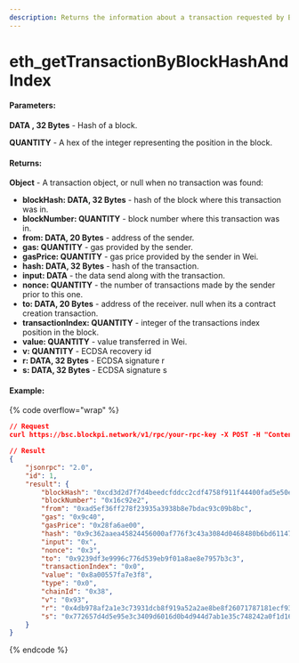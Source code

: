```yaml
---
description: Returns the information about a transaction requested by Block hash and index.
---
```


# eth\_getTransactionByBlockHashAndIndex

#### **Parameters:**

**DATA , 32 Bytes** - Hash of a block.

**QUANTITY** - A hex of the integer representing the position in the block.

#### **Returns:**

**Object** - A transaction object, or null when no transaction was found:

* **blockHash: DATA, 32 Bytes** - hash of the block where this transaction was in.
* **blockNumber: QUANTITY** - block number where this transaction was in.
* **from: DATA, 20 Bytes** - address of the sender.
* **gas: QUANTITY** - gas provided by the sender.
* **gasPrice: QUANTITY** - gas price provided by the sender in Wei.
* **hash: DATA, 32 Bytes** - hash of the transaction.
* **input: DATA** - the data send along with the transaction.
* **nonce: QUANTITY** - the number of transactions made by the sender prior to this one.
* **to: DATA, 20 Bytes** - address of the receiver. null when its a contract creation transaction.
* **transactionIndex: QUANTITY** - integer of the transactions index position in the block.
* **value: QUANTITY** - value transferred in Wei.
* **v: QUANTITY** - ECDSA recovery id
* **r: DATA, 32 Bytes** - ECDSA signature r
* **s: DATA, 32 Bytes** - ECDSA signature s

#### Example:

{% code overflow="wrap" %}
```json
// Request
curl https://bsc.blockpi.network/v1/rpc/your-rpc-key -X POST -H "Content-Type: application/json" --data '{"jsonrpc":"2.0","method":"eth_getTransactionByBlockHashAndIndex","params":["0xa8d01d6d5e70cb3bd8cd423eaa11714b89adef041141e4ca31bcdc6879543b23", "0x0"],"id":1}'

// Result
{
    "jsonrpc": "2.0",
    "id": 1,
    "result": {
        "blockHash": "0xcd3d2d7f7d4beedcfddcc2cdf4758f911f44400fad5e50ef95154127ece62371",
        "blockNumber": "0x16c92e2",
        "from": "0xad5ef36ff278f23935a3938b8e7bdac93c09b8bc",
        "gas": "0x9c40",
        "gasPrice": "0x28fa6ae00",
        "hash": "0x9c362aaea45824456000af776f3c43a3084d0468480b6bd611472268ee170657",
        "input": "0x",
        "nonce": "0x3",
        "to": "0x9239df3e9996c776d539eb9f01a8ae8e7957b3c3",
        "transactionIndex": "0x0",
        "value": "0x8a00557fa7e3f8",
        "type": "0x0",
        "chainId": "0x38",
        "v": "0x93",
        "r": "0x4db978af2a1e3c73931dcb8f919a52a2ae8be8f26071787181ecf93750d6e8cc",
        "s": "0x772657d4d5e95e3c3409d6016d0b4d944d7ab1e35c748242a0f1d166da3a6ecb"
    }
}
```
{% endcode %}
